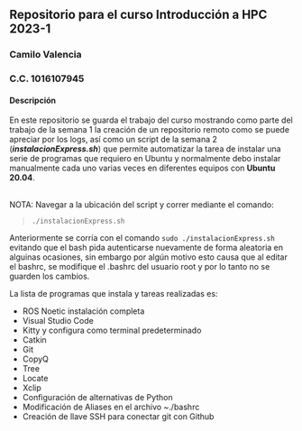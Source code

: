 ## Repositorio para el curso Introducción a HPC 2023-1
### Camilo Valencia
### C.C. 1016107945

#### **Descripción**
En este repositorio se guarda el trabajo del curso mostrando como parte del trabajo de la semana 1 la creación de un repositorio remoto como se puede apreciar por los logs, así como un script de la semana 2 (***instalacionExpress.sh***) que permite automatizar la tarea de instalar una serie de programas que requiero en Ubuntu y normalmente debo instalar manualmente cada uno varias veces en diferentes equipos con **Ubuntu 20.04**.

<br>
NOTA: Navegar a la ubicación del script y correr mediante el comando:

> `./instalacionExpress.sh` 

Anteriormente se corría con el comando `sudo ./instalacionExpress.sh`  evitando que el bash pida autenticarse nuevamente de forma aleatoria en alguinas ocasiones, sin embargo por algún motivo esto causa que al editar el bashrc, se modifique el .bashrc del usuario root y por lo tanto no se guarden los cambios.

La lista de programas que instala y tareas realizadas es:
- ROS Noetic instalación completa
- Visual Studio Code
- Kitty y configura como terminal predeterminado
- Catkin
- Git
- CopyQ
- Tree
- Locate
- Xclip
- Configuración de alternativas de Python
- Modificación de Aliases en el archivo ~./bashrc
- Creación de llave SSH para conectar git con Github